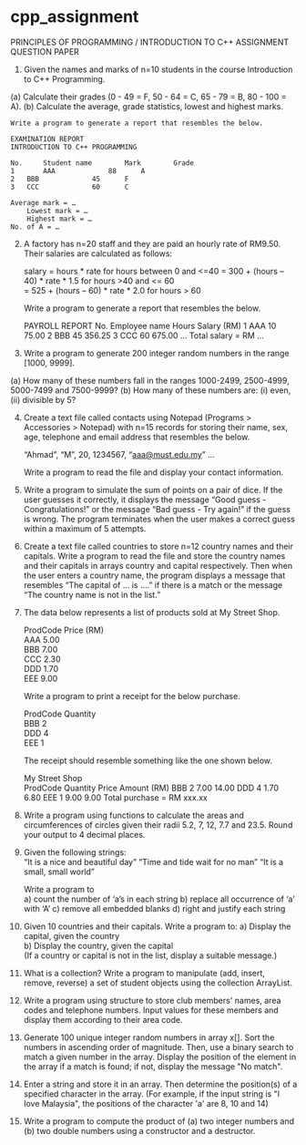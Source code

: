 # cpp_assignment
 
PRINCIPLES OF PROGRAMMING / INTRODUCTION TO C++ 
ASSIGNMENT QUESTION PAPER  
 
1.	Given the names and marks of n=10 students in the course Introduction to C++ Programming.  
 
(a)	Calculate their grades (0 - 49 = F, 50 - 64 = C, 65 - 79 = B, 80 - 100 = A). 
(b)	Calculate the average, grade statistics, lowest and highest marks. 
 
	Write a program to generate a report that resembles the below. 
  
	EXAMINATION REPORT 
	INTRODUCTION TO C++ PROGRAMMING 
 
	No. 	Student name 	 	Mark 	 	Grade 
	1       AAA 	 	 	88 	 	A 
	2 	BBB 	 	 	45 	 	F 
	3 	CCC 	 	 	60		C
 
	Average mark = … 
        Lowest mark = … 
        Highest mark = … 
	No. of A = … 
 
 
2.	A factory has n=20 staff and they are paid an hourly rate of RM9.50. Their salaries are calculated as follows: 
 
	salary 	= hours * rate  	for hours between 0 and <=40 
	          	=  300 + (hours – 40) * rate * 1.5     	for hours >40 and <= 60      
	                        =  525 + (hours – 60) * rate * 2.0     	for hours > 60                                                              
 
	Write a program to generate a report that resembles the below. 
 
	PAYROLL REPORT 
	No. 	Employee name 	 	Hours  	Salary (RM) 
	1       AAA 	 	 	10 	75.00 
	2 	BBB 	 	 	45 	356.25 
	3 	CCC 	 	 	60 	675.00 
 	...
        Total salary = RM … 
 	
 
3.	Write a program to generate 200 integer random numbers in the range [1000, 9999]. 
 
(a)	How many of these numbers fall in the ranges 1000-2499, 2500-4999, 5000-7499 and 7500-9999? 
(b)	How many of these numbers are: (i) even, (ii) divisible by 5? 
 
4.	Create a text file called contacts using Notepad (Programs > Accessories > Notepad) with n=15 records for storing their name, sex, age, telephone and email address that resembles the below. 
 
	“Ahmad”, “M”, 20, 1234567, “aaa@must.edu.my” ... 
 
	Write a program to read the file and display your contact information. 
 
5.	Write a program to simulate the sum of points on a pair of dice. If the user guesses it correctly, it displays the message “Good guess - Congratulations!” or the message “Bad guess - Try again!” if the guess is wrong. The program terminates when the user makes 	a correct guess within a maximum of 5 attempts. 
 
6.	Create a text file called countries to store n=12 country names and their capitals. Write a program to read the file and store the country names and their capitals in arrays country and capital respectively. Then when the user enters a country name, the program 	displays a message that resembles “The capital of … is ….” if there is a match or the message “The country name is not in the list.” 
 
7.	The data below represents a list of products sold at My Street Shop. 
 
	ProdCode 	Price (RM) 	 
	AAA		5.00 	 	 
	BBB		7.00 	 	 
	CCC		2.30 	 	 
	DDD		1.70 	 	 
	EEE		9.00 
 
	Write a program to print a receipt for the below purchase.  
 
     ProdCode  	 	Quantity  	 
     	BBB 	 	   2 	 	 
	DDD		   4 	 	 
	EEE		   1 	 	 
 
	The receipt should resemble something like the one shown below. 
 
	My Street Shop 	
	ProdCode     	 Quantity 	 	Price  		Amount (RM) 
	BBB 	 	     2 	 		7.00            14.00 
	DDD 	 	     4 	 		1.70             6.80 
	EEE 	 	     1 	 		9.00             9.00 
	Total purchase = RM xxx.xx 	
 
8.	Write a program using functions to calculate the areas and circumferences of circles given their radii 5.2, 7, 12, 
	7.7 and 23.5. Round your output to 4 decimal places. 
 
9.	Given the following strings:  
	“It is a nice and beautiful day” 
	“Time and tide wait for no man” 
	“It is a small, small world” 
 
	Write a program to  
a)	count the number of ‘a’s in each string 
b)	replace all occurrence of ‘a’ with ‘A’ 
c)	remove all embedded blanks 
d)	right and justify each string 
 
10.	Given 10 countries and their capitals. Write a program to: 
a)	Display the capital, given the country  
b)	Display the country, given the capital  
	(If a country or capital is not in the list, display a suitable message.) 
 
11.	What is a collection? Write a program to manipulate (add, insert, remove, reverse) a set of student objects using the collection ArrayList. 
 
12.	Write a program using structure to store club members' names, area codes and telephone numbers. Input values for these members and display them according to their area code. 
 
13.	Generate 100 unique integer random numbers in array x[]. Sort the numbers in ascending order of magnitude. Then, use a binary search to match a given number in the array. Display the position of the element in the array if a match is found; if not, display the 	message "No match". 
 
14.	Enter a string and store it in an array. Then determine the position(s) of a specified character in the array. (For example, if the input string is "I love Malaysia", the positions of the character 'a' are 8, 10 and 
	14) 
 
15.	Write a program to compute the product of (a) two integer numbers and (b) two double numbers using a constructor and a destructor. 
